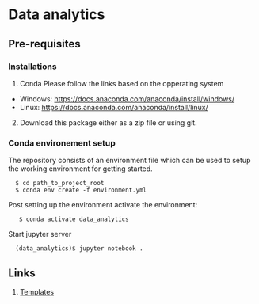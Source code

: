 # Data analytics

## Pre-requisites

### Installations

1. Conda
Please follow the links based on the opperating system
- Windows:  https://docs.anaconda.com/anaconda/install/windows/
- Linux: https://docs.anaconda.com/anaconda/install/linux/

2. Download this package either as a zip file or using git.

### Conda environement setup

The repository consists of an environment file which can be used to setup the working environment for getting started.

```
  $ cd path_to_project_root
  $ conda env create -f environment.yml
```

Post setting up the environment activate the environment:
```
   $ conda activate data_analytics
```

Start jupyter server
```
  (data_analytics)$ jupyter notebook .
```

## Links

1. [Templates](./templates)
